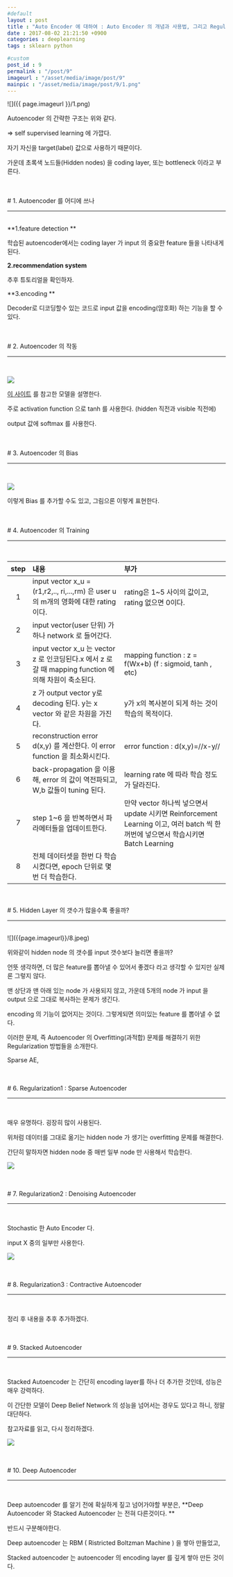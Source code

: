 ```yaml
---
#default
layout : post
title : "Auto Encoder 에 대하여 : Auto Encoder 의 개념과 사용법, 그리고 Regularization"
date : 2017-08-02 21:21:50 +0900
categories : deeplearning
tags : sklearn python

#custom
post_id : 9
permalink : "/post/9"
imageurl : "/asset/media/image/post/9"
mainpic : "/asset/media/image/post/9/1.png"
---
```


![]({{ page.imageurl }}/1.png)

Autoencoder 의 간략한 구조는 위와 같다.

=> self supervised learning 에 가깝다.

자기 자신을 target(label) 값으로 사용하기 때문이다.

가운데 초록색 노드들(Hidden nodes) 을 coding layer, 또는 bottleneck 이라고 부른다.  

<br/>
<br/>
# 1. Autoencoder 를 어디에 쓰나
<hr/>
<br/>
**1.feature detection **

학습된 autoencoder에서는 coding layer 가 input 의 중요한 feature 들을 나타내게된다.

**2.recommendation system**

추후 튜토리얼을 확인하자.

**3.encoding **

Decoder로 디코딩할수 있는 코드로 input 값을 encoding(암호화) 하는 기능을 할 수 있다.

<br/>
<br/>
# 2. Autoencoder 의 작동
<hr/>
<br/>

![]({{page.imageurl}}/3.png)


[이 사이트](https://probablydance.com/2016/04/30/neural-networks-are-impressively-good-at-compression/) 를 참고한 모델을 설명한다.

주로 activation function 으로 tanh 를 사용한다. (hidden 직전과 visible 직전에)

output 값에 softmax 를 사용한다.

<br/>
<br/>
# 3. Autoencoder 의 Bias
<hr/>
<br/>

![]({{page.imageurl}}/5.png)

이렇게 Bias 를 추가할 수도 있고, 그림으론 이렇게 표현한다.

<br/>
<br/>
# 4. Autoencoder 의 Training
<hr/>
<br/>

|step|내용|부가|
|:--:|:--|:--|
|1|input vector x_u = (r1,r2,.., ri,...,rm) 은 user u 의 m개의 영화에 대한 rating이다.|rating은 1~5 사이의 값이고, rating 없으면 0이다.|
|2|input vector(user 단위) 가 하나 network 로 들어간다.||
|3|input vector x_u 는 vector z 로 인코딩된다.x 에서 z 로 갈 때 mapping function 에 의해 차원이 축소된다.| mapping function : z = f(Wx+b) (f : sigmoid, tanh , etc)|
|4|z 가 output vector y로 decoding 된다. y는 x vector 와 같은 차원을 가진다. |y가 x의 복사본이 되게 하는 것이 학습의 목적이다.|
|5|reconstruction error d(x,y) 를 계산한다. 이 error function 을 최소화시킨다.|error function : d(x,y)=//x-y// |
|6|back-propagation 을 이용해, error 의 값이 역전파되고, W,b 값들이 tuning 된다.|learning rate 에 따라 학습 정도가 달라진다.|
|7|step 1~6 을 반복하면서 파라메터들을 업데이트한다. |만약 vector 하나씩 넣으면서 update 시키면 Reinforcement Learning 이고, 여러 batch 씩 한꺼번에 넣으면서 학습시키면 Batch Learning |
|8|전체 데이터셋을 한번 다 학습시켰다면, epoch 단위로 몇번 더 학습한다.||




<br/>
<br/>
# 5. Hidden Layer 의 갯수가 많을수록 좋을까?
<hr/>
<br/>
![]({{page.imageurl}}/8.jpeg)

위와같이 hidden node 의 갯수를 input 갯수보다 늘리면 좋을까?

언뜻 생각하면, 더 많은 feature를 뽑아낼 수 있어서 좋겠다 라고 생각할 수 있지만 실제론 그렇지 않다.

맨 상단과 맨 아래 있는 node 가 사용되지 않고, 가운데 5개의 node 가 input 을 output  으로 그대로 복사하는 문제가 생긴다.

encoding 의 기능이 없어지는 것이다. 그렇게되면 의미있는 feature 를 뽑아낼 수 없다.

이러한 문제, 즉 Autoencoder 의 Overfitting(과적합) 문제를 해결하기 위한 Regularization 방법들을 소개한다.

Sparse AE,



<br/>
<br/>
# 6. Regularization1 : Sparse Autoencoder
<hr/>
<br/>

매우 유명하다. 굉장히 많이 사용된다.

위처럼 데이터를 그대로 옮기는 hidden node 가 생기는  overfitting  문제를 해결한다.

간단히 말하자면 hidden node 중 매번 일부 node 만 사용해서 학습한다.

![]({{page.imageurl}}/9.jpeg)



<br/>
<br/>
# 7. Regularization2 : Denoising Autoencoder
<hr/>
<br/>

Stochastic 한 Auto Encoder 다.

input X 중의 일부만 사용한다.

![]({{page.imageurl}}/10.jpeg)



<br/>
<br/>
# 8. Regularization3 : Contractive Autoencoder
<hr/>
<br/>

정리 후 내용을 추후 추가하겠다.

<br/>
<br/>
# 9. Stacked Autoencoder
<hr/>
<br/>

Stacked Autoencoder 는 간단히 encoding layer를 하나 더 추가한 것인데, 성능은 매우 강력하다.

이 간단한 모델이 Deep Belief Network 의 성능을 넘어서는 경우도 있다고 하니, 정말 대단하다.

참고자료를 읽고, 다시 정리하겠다.

![]({{page.imageurl}}/11.jpeg)

<br/>
<br/>
# 10. Deep Autoencoder
<hr/>
<br/>

Deep autoencoder 를 알기 전에 확실하게 짚고 넘어가야할 부분은, **Deep Autoencoder 와 Stacked Autoencoder 는 전혀 다른것이다. **

반드시 구분해야한다.

Deep autoencoder 는 RBM ( Ristricted Boltzman Machine ) 을 쌓아 만들었고,

Stacked autoencoder 는 autoencoder 의 encoding layer 를 깊게 쌓아 만든 것이다.
